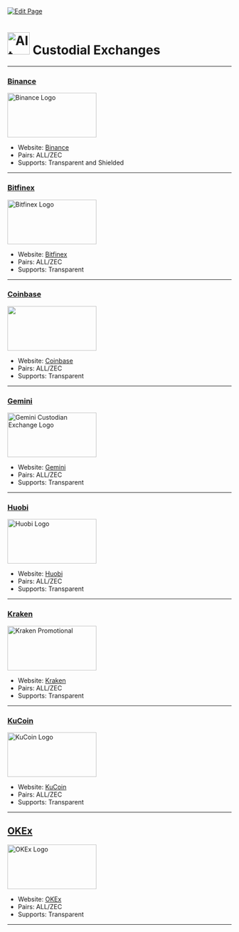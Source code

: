 <a href="https://github.com/henryquincy/zechub/edit/main/site/Using_Zcash/Custodial_Exchanges.md" target="_blank">
  <img src="https://img.shields.io/badge/Edit-blue" alt="Edit Page"/>
</a>

# <img src="https://i.ibb.co/bmS65xV/image-2024-02-03-173258092.png" alt="Alt Text" width="50"/>   Custodial Exchanges

---

### [Binance](https://binance.com)

<a href="https://binance.com">
    <img src="https://cryptologos.cc/logos/binance-coin-bnb-logo.png" alt="Binance Logo" width="200" height="100"/>
</a>

- Website: [Binance](https://binance.com)
- Pairs: ALL/ZEC
- Supports: Transparent and Shielded

___

### [Bitfinex](https://bitfinex.com)

<a href="https://bitfinex.com">
    <img src="https://upload.wikimedia.org/wikipedia/en/4/41/Bitfinex_Logo_light.svg" alt="Bitfinex Logo" width="200" height="100"/>
</a>

- Website: [Bitfinex](https://bitfinex.com)
- Pairs: ALL/ZEC
- Supports: Transparent

___

### [Coinbase](https://coinbase.com)

<a href="https://coinbase.com">
    <img src="https://i.ibb.co/XWkqhdY/coinbase.png" alt="" width="200" height="100"/>
</a>

- Website: [Coinbase](https://coinbase.com)
- Pairs: ALL/ZEC
- Supports: Transparent

___

 ### [Gemini](https://gemini.com)

<a href="https://gemini.com">
    <img src="https://logos-world.net/wp-content/uploads/2023/12/Gemini-Symbol.png" alt="Gemini Custodian Exchange Logo" width="200" height="100"/>
</a>

- Website: [Gemini](https://gemini.com)
- Pairs: ALL/ZEC
- Supports: Transparent

___

### [Huobi](https://huobi.com)

<a href="https://huobi.com">
    <img src="https://seeklogo.com/images/H/huobi-global-logo-82DAA48E43-seeklogo.com.png" alt="Huobi Logo" width="200" height="100"/>
</a>

- Website: [Huobi](https://huobi.com)
- Pairs: ALL/ZEC
- Supports: Transparent

___

### [Kraken](https://kraken.com)

<a href="https://kraken.com">
    <img src="https://assets.kraken.com/marketing/static/kraken-logo.jpg" alt="Kraken Promotional" width="200" height="100"/>
</a>

- Website: [Kraken](https://kraken.com)
- Pairs: ALL/ZEC
- Supports: Transparent

___

### [KuCoin](https://kucoin.com)

<a href="https://kucoin.com">
    <img src="https://www.svgrepo.com/show/331460/kucoin.svg" alt="KuCoin Logo" width="200" height="100"/>
</a>

- Website: [KuCoin](https://kucoin.com)
- Pairs: ALL/ZEC
- Supports: Transparent

___

## [OKEx](https://okex.com)

<a href="https://okex.com">
    <img src="https://upload.wikimedia.org/wikipedia/commons/8/89/Official_logo_of_OKEx.png" alt="OKEx Logo" width="200" height="100"/>
</a>

- Website: [OKEx](https://okex.com)
- Pairs: ALL/ZEC
- Supports: Transparent

___

